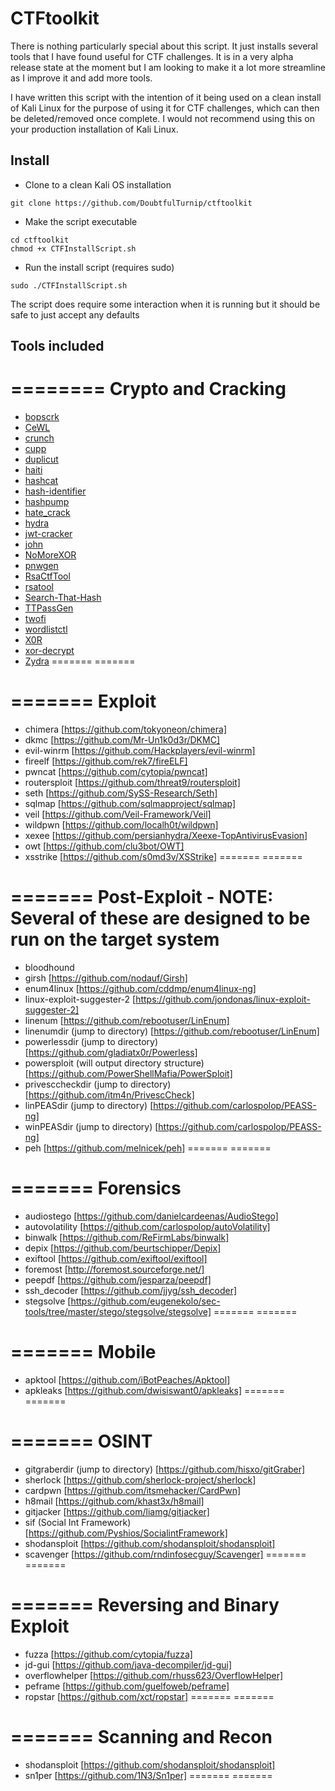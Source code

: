 # CTFtoolkit

There is nothing particularly special about this script. It just installs several tools that I have found useful for CTF challenges. It is in a very alpha release state at the moment but I am looking to make it a lot more streamline as I improve it and add more tools.

I have written this script with the intention of it being used on a clean install of Kali Linux for the purpose of using it for CTF challenges, which can then be deleted/removed once complete. I would not recommend using this on your production installation of Kali Linux.




## Install ##

- Clone to a clean Kali OS installation

```
git clone https://github.com/DoubtfulTurnip/ctftoolkit
```

- Make the script executable

```
cd ctftoolkit
chmod +x CTFInstallScript.sh
```

- Run the install script (requires sudo)

```
sudo ./CTFInstallScript.sh
```

The script does require some interaction when it is running but it should be safe to just accept any defaults 

## Tools included ##

========
Crypto and Cracking
========
- [bopscrk](https://github.com/R3nt0n/bopscrk)
- [CeWL](https://github.com/digininja/CeWL)
- [crunch](https://sourceforge.net/projects/crunch-wordlist/)
- [cupp](https://github.com/Mebus/cupp)
- [duplicut](https://github.com/nil0x42/duplicut)
- [haiti](https://github.com/Orange-Cyberdefense/haiti)
- [hashcat](https://github.com/hashcat/hashcat)
- [hash-identifier](https://github.com/blackploit/hash-identifier)
- [hashpump](https://github.com/bwall/HashPump)
- [hate_crack](https://github.com/trustedsec/hate_crack)
- [hydra](https://github.com/vanhauser-thc/thc-hydra)
- [jwt-cracker](https://github.com/lmammino/jwt-cracker)
- [john](https://www.openwall.com/john/)
- [NoMoreXOR](https://github.com/hiddenillusion/NoMoreXOR)
- [pnwgen](https://github.com/toxydose/pnwgen)
- [RsaCtfTool](https://github.com/Ganapati/RsaCtfTool)
- [rsatool](https://github.com/ius/rsatool)
- [Search-That-Hash](https://github.com/HashPals/Search-That-Hash)
- [TTPassGen](https://github.com/tp7309/TTPassGen)
- [twofi](https://github.com/digininja/twofi)
- [wordlistctl](https://github.com/BlackArch/wordlistctl)
- [X0R](https://github.com/X-Vector/X0R)
- [xor-decrypt](https://github.com/AlexFSmirnov/xor-decrypt)
- [Zydra](https://github.com/hamedA2/Zydra)
=======
=======



=======
Exploit
=======
- chimera               [https://github.com/tokyoneon/chimera]
- dkmc                  [https://github.com/Mr-Un1k0d3r/DKMC]     
- evil-winrm            [https://github.com/Hackplayers/evil-winrm]
- fireelf               [https://github.com/rek7/fireELF]
- pwncat                [https://github.com/cytopia/pwncat]
- routersploit          [https://github.com/threat9/routersploit]
- seth                  [https://github.com/SySS-Research/Seth]
- sqlmap                [https://github.com/sqlmapproject/sqlmap]
- veil                  [https://github.com/Veil-Framework/Veil]
- wildpwn               [https://github.com/localh0t/wildpwn]
- xexee                 [https://github.com/persianhydra/Xeexe-TopAntivirusEvasion]
- owt                   [https://github.com/clu3bot/OWT]
- xsstrike              [https://github.com/s0md3v/XSStrike]
=======
=======



=======
Post-Exploit - NOTE: Several of these are designed to be run on the target system
=======
- bloodhound
- girsh                                               [https://github.com/nodauf/Girsh]
- enum4linux                                          [https://github.com/cddmp/enum4linux-ng]
- linux-exploit-suggester-2                           [https://github.com/jondonas/linux-exploit-suggester-2]
- linenum                                             [https://github.com/rebootuser/LinEnum]
- linenumdir (jump to directory)                      [https://github.com/rebootuser/LinEnum]
- powerlessdir (jump to directory)                    [https://github.com/gladiatx0r/Powerless]
- powersploit (will output directory structure)       [https://github.com/PowerShellMafia/PowerSploit]
- privesccheckdir (jump to directory)                 [https://github.com/itm4n/PrivescCheck]
- linPEASdir (jump to directory)                      [https://github.com/carlospolop/PEASS-ng]
- winPEASdir (jump to directory)                      [https://github.com/carlospolop/PEASS-ng]
- peh                                                 [https://github.com/melnicek/peh]
=======
=======



=======
Forensics
=======
- audiostego               [https://github.com/danielcardeenas/AudioStego]
- autovolatility           [https://github.com/carlospolop/autoVolatility]
- binwalk                  [https://github.com/ReFirmLabs/binwalk]
- depix                    [https://github.com/beurtschipper/Depix]
- exiftool                 [https://github.com/exiftool/exiftool]
- foremost                 [http://foremost.sourceforge.net/]
- peepdf                   [https://github.com/jesparza/peepdf]
- ssh_decoder              [https://github.com/jjyg/ssh_decoder]
- stegsolve                [https://github.com/eugenekolo/sec-tools/tree/master/stego/stegsolve/stegsolve]
=======
=======



=======
Mobile
=======
- apktool               [https://github.com/iBotPeaches/Apktool]
- apkleaks              [https://github.com/dwisiswant0/apkleaks]
=======
=======



=======
OSINT
=======
- gitgraberdir (jump to directory)              [https://github.com/hisxo/gitGraber]
- sherlock                                      [https://github.com/sherlock-project/sherlock]
- cardpwn                                       [https://github.com/itsmehacker/CardPwn]
- h8mail                                        [https://github.com/khast3x/h8mail]
- gitjacker                                     [https://github.com/liamg/gitjacker]
- sif (Social Int Framework)                    [https://github.com/Pyshios/SocialintFramework]                                
- shodansploit                                  [https://github.com/shodansploit/shodansploit]
- scavenger                                     [https://github.com/rndinfosecguy/Scavenger]
=======
=======



=======
Reversing and Binary Exploit
=======
- fuzza                 [https://github.com/cytopia/fuzza]
- jd-gui                [https://github.com/java-decompiler/jd-gui]
- overflowhelper        [https://github.com/rhuss623/OverflowHelper]
- peframe               [https://github.com/guelfoweb/peframe]
- ropstar               [https://github.com/xct/ropstar]
=======
=======



=======
Scanning and Recon
=======
- shodansploit       [https://github.com/shodansploit/shodansploit]
- sn1per             [https://github.com/1N3/Sn1per]
=======
=======
